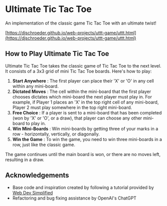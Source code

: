 # Ultimate Tic Tac Toe

An implementation of the classic game Tic Tac Toe with an ultimate twist! 

[https://djschroeder.github.io/web-projects/uttt-game/uttt.html](https://djschroeder.github.io/web-projects/uttt-game/uttt.html)

## How to Play Ultimate Tic Tac Toe

Ultimate Tic Tac Toe takes the classic game of Tic Tac Toe to the next level. It consists of a 3x3 grid of mini Tic Tac Toe boards. Here's how to play:

1. **Start Anywhere** : The first player can place their 'X' or 'O' in any cell within any mini-board.
2. **Dictated Moves** : The cell within the mini-board that the first player chooses dictates which mini-board the next player must play in. For example, if Player 1 places an 'X' in the top right cell of any mini-board, Player 2 must play somewhere in the top right mini-board.
3. **Free Choice** : If a player is sent to a mini-board that has been completed (won by 'X' or 'O', or a draw), that player can choose any other mini-board to play in.
4. **Win Mini-Boards** : Win mini-boards by getting three of your marks in a row - horizontally, vertically, or diagonally.
5. **Win the Game** : To win the game, you need to win three mini-boards in a row, just like the classic game.

The game continues until the main board is won, or there are no moves left, resulting in a draw.

## Acknowledgements

- Base code and inspiration created by following a tutorial provided by [Web Dev Simplified](https://www.youtube.com/watch?v=Y-GkMjUZsmM)
- Refactoring and bug fixing assistance by OpenAI's ChatGPT
